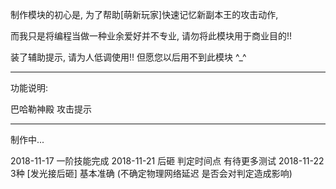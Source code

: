 制作模块的初心是, 为了帮助[萌新玩家]快速记忆新副本王的攻击动作,

而我只是将编程当做一种业余爱好并不专业, 请勿将此模块用于商业目的!!

装了辅助提示, 请为人低调使用!! 但愿您以后用不到此模块 ^_^

------------------------------

功能说明:

巴哈勒神殿 攻击提示

------------------------------

制作中...

2018-11-17 一阶技能完成
2018-11-21 后砸 判定时间点 有待更多测试
2018-11-22 3种 [发光接后砸] 基本准确 (不确定物理网络延迟 是否会对判定造成影响)
